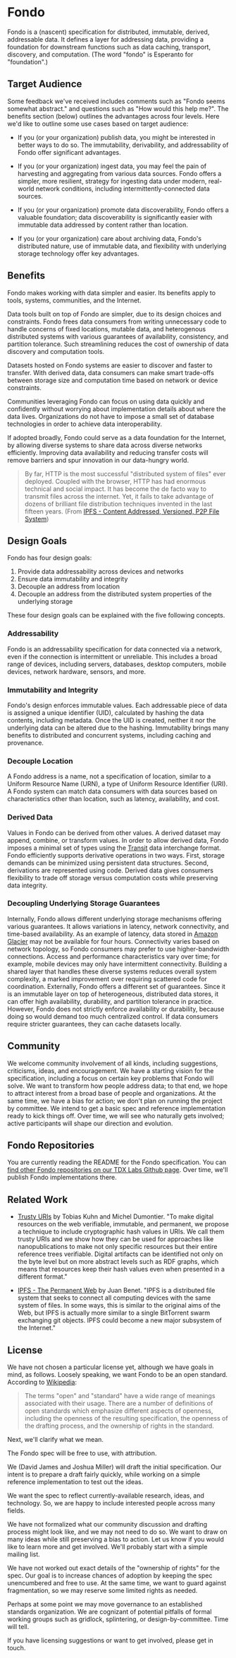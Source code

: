 # Fondo

Fondo is a (nascent) specification for distributed, immutable, derived,
addressable data. It defines a layer for addressing data, providing a foundation
for downstream functions such as data caching, transport, discovery, and
computation. (The word "fondo" is Esperanto for "foundation".)

## Target Audience

Some feedback we've received includes comments such as "Fondo seems somewhat
abstract." and questions such as "How would this help me?". The benefits section
(below) outlines the advantages across four levels. Here we'd like to outline
some use cases based on target audience:

* If you (or your organization) publish data, you might be interested in better
  ways to do so. The immutability, derivability, and addressability of Fondo
  offer significant advantages.

* If you (or your organization) ingest data, you may feel the pain of harvesting
  and aggregating from various data sources. Fondo offers a simpler, more
  resilient, strategy for ingesting data under modern, real-world network
  conditions, including intermittently-connected data sources.

* If you (or your organization) promote data discoverability, Fondo offers a
  valuable foundation; data discoverability is significantly easier with
  immutable data addressed by content rather than location.

* If you (or your organization) care about archiving data, Fondo's distributed
  nature, use of immutable data, and flexibility with underlying storage
  technology offer key advantages.

## Benefits

Fondo makes working with data simpler and easier. Its benefits apply to tools,
systems, communities, and the Internet.

Data tools built on top of Fondo are simpler, due to its design choices and
constraints. Fondo frees data consumers from writing unnecessary code to handle
concerns of fixed locations, mutable data, and heterogenous distributed systems
with various guarantees of availability, consistency, and partition
tolerance. Such streamlining reduces the cost of ownership of data discovery and
computation tools.

Datasets hosted on Fondo systems are easier to discover and faster to
transfer. With derived data, data consumers can make smart trade-offs between
storage size and computation time based on network or device constraints.

Communities leveraging Fondo can focus on using data quickly and confidently
without worrying about implementation details about where the data
lives. Organizations do not have to impose a small set of database technologies
in order to achieve data interoperability.

If adopted broadly, Fondo could serve as a data foundation for the Internet, by
allowing diverse systems to share data across diverse networks
efficiently. Improving data availability and reducing transfer costs will remove
barriers and spur innovation in our data-hungry world.

> By far, HTTP is the most successful "distributed system of files" ever
> deployed. Coupled with the browser, HTTP has had enormous technical and social
> impact. It has become the de facto way to transmit files across the
> internet. Yet, it fails to take advantage of dozens of brilliant file
> distribution techniques invented in the last fifteen years. (From
> [IPFS - Content Addressed, Versioned, P2P File System][ipfs])

## Design Goals

Fondo has four design goals:

1. Provide data addressability across devices and networks
2. Ensure data immutability and integrity
3. Decouple an address from location
4. Decouple an address from the distributed system properties of the underlying
   storage

These four design goals can be explained with the five following concepts.

### Addressability

Fondo is an addressability specification for data connected via a network, even
if the connection is intermittent or unreliable. This includes a broad range of
devices, including servers, databases, desktop computers, mobile devices,
network hardware, sensors, and more.

### Immutability and Integrity

Fondo's design enforces immutable values. Each addressable piece of data is
assigned a unique identifier (UID), calculated by hashing the data contents,
including metadata. Once the UID is created, neither it nor the underlying data
can be altered due to the hashing. Immutability brings many benefits to
distributed and concurrent systems, including caching and provenance.

### Decouple Location

A Fondo address is a name, not a specification of location, similar to a Uniform
Resource Name (URN), a type of Uniform Resource Identifier (URI). A Fondo system
can match data consumers with data sources based on characteristics other than
location, such as latency, availability, and cost.

### Derived Data

Values in Fondo can be derived from other values. A derived dataset may append,
combine, or transform values. In order to allow derived data, Fondo imposes a
minimal set of types using the [Transit][transit] data interchange format. Fondo
efficiently supports derivative operations in two ways. First, storage demands
can be minimized using persistent data structures. Second, derivations are
represented using code. Derived data gives consumers flexibility to trade off
storage versus computation costs while preserving data integrity.

### Decoupling Underlying Storage Guarantees

Internally, Fondo allows different underlying storage mechanisms offering
various guarantees. It allows variations in latency, network connectivity, and
time-based availability. As an example of latency, data stored in
[Amazon Glacier][glacier] may not be available for four hours. Connectivity
varies based on network topology, so Fondo consumers may prefer to use
higher-bandwidth connections. Access and performance characteristics vary over
time; for example, mobile devices may only have intermittent
connectivity. Building a shared layer that handles these diverse systems reduces
overall system complexity, a marked improvement over requiring scattered code
for coordination. Externally, Fondo offers a different set of guarantees. Since
it is an immutable layer on top of heterogeneous, distributed data stores, it
can offer high availability, durability, and partition tolerance in
practice. However, Fondo does not strictly enforce availability or durability,
because doing so would demand too much centralized control. If data consumers
require stricter guarantees, they can cache datasets locally.

## Community

We welcome community involvement of all kinds, including suggestions,
criticisms, ideas, and encouragement. We have a starting vision for the
specification, including a focus on certain key problems that Fondo will
solve. We want to transform how people address data; to that end, we hope to
attract interest from a broad base of people and organizations. At the same
time, we have a bias for action; we don't plan on running the project by
committee. We intend to get a basic spec and reference implementation ready to
kick things off. Over time, we will see who naturally gets involved; active
participants will shape our direction and evolution.

## Fondo Repositories

You are currently reading the README for the Fondo specification. You can
[find other Fondo repositories on our TDX Labs Github page][tdx-fondo]. Over
time, we'll publish Fondo implementations there.

## Related Work

* [Trusty URIs][trusty-uris] by Tobias Kuhn and Michel Dumontier. "To make
  digital resources on the web verifiable, immutable, and permanent, we propose
  a technique to include cryptographic hash values in URIs. We call them trusty
  URIs and we show how they can be used for approaches like nanopublications to
  make not only specific resources but their entire reference trees
  verifiable. Digital artifacts can be identified not only on the byte level but
  on more abstract levels such as RDF graphs, which means that resources keep
  their hash values even when presented in a different format."

* [IPFS - The Permanent Web][ipfs] by Juan Benet. "IPFS is a distributed file
  system that seeks to connect all computing devices with the same system of
  files. In some ways, this is similar to the original aims of the Web, but IPFS
  is actually more similar to a single BitTorrent swarm exchanging git
  objects. IPFS could become a new major subsystem of the Internet."

## License

We have not chosen a particular license yet, although we have goals in mind, as
follows. Loosely speaking, we want Fondo to be an open standard. According to
[Wikipedia][open-standard]:

> The terms "open" and "standard" have a wide range of meanings associated with
> their usage. There are a number of definitions of open standards which
> emphasize different aspects of openness, including the openness of the
> resulting specification, the openness of the drafting process, and the
> ownership of rights in the standard.

Next, we'll clarify what we mean.

The Fondo spec will be free to use, with attribution.

We (David James and Joshua Miller) will draft the initial specification. Our
intent is to prepare a draft fairly quickly, while working on a simple reference
implementation to test out the ideas.

We want the spec to reflect currently-available research, ideas, and
technology. So, we are happy to include interested people across many fields.

We have not formalized what our community discussion and drafting process might
look like, and we may not need to do so. We want to draw on many ideas while
still preserving a bias to action. Let us know if you would like to learn more
and get involved. We'll probably start with a simple mailing list.

We have not worked out exact details of the "ownership of rights" for the
spec. Our goal is to increase chances of adoption by keeping the spec
unencumbered and free to use. At the same time, we want to guard against
fragmentation, so we may reserve some limited rights as needed.

Perhaps at some point we may move governance to an established standards
organization. We are cognizant of potential pitfalls of formal working groups
such as gridlock, splintering, or design-by-committee. Time will tell.

If you have licensing suggestions or want to get involved, please get in touch.

[glacier]: https://aws.amazon.com/glacier

[ipfs]: https://github.com/jbenet/ipfs

[open-standard]: http://en.wikipedia.org/wiki/Open_standard

[riak]: http://basho.com/riak

[s3]: https://aws.amazon.com/s3

[tdx-fondo]: https://github.com/tdxlabs?query=fondo

[transit]: https://github.com/cognitect/transit-format

[trusty-uris]:
http://2014.eswc-conferences.org/sites/default/files/papers/paper_106.pdf
